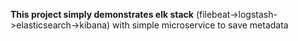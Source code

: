 **This project simply demonstrates elk stack**
 (filebeat->logstash->elasticsearch->kibana) with simple microservice to save metadata